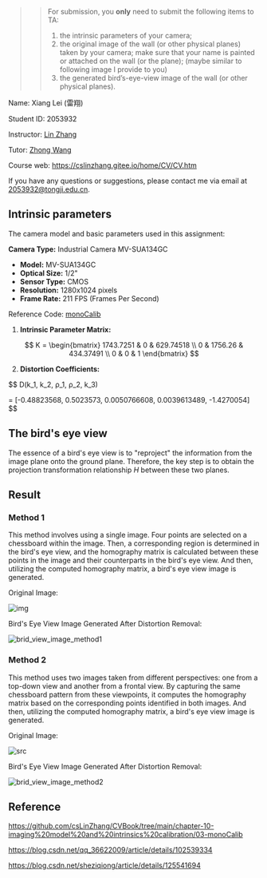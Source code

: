 > > For submission, you **only** need to submit the following items to TA: 
> >
> > 1) the intrinsic parameters of your camera; 
> > 2) the original image of the wall (or other physical planes) taken by your camera; make sure that your name is painted or attached on the wall (or the plane); (maybe similar to following image I provide to you) 
> > 3) the generated bird’s-eye-view image of the wall (or other physical planes). 

Name: Xiang Lei (雷翔)

Student ID: 2053932

Instructor: [Lin Zhang](https://scholar.google.com.tw/citations?user=8VOk_S4AAAAJ&hl=zh-CN&oi=ao)

Tutor: [Zhong Wang](https://scholar.google.com.tw/citations?hl=zh-CN&user=rrkp_usAAAAJ)

Course web: <https://cslinzhang.gitee.io/home/CV/CV.htm>

If you have any questions or suggestions, please contact me via email at [2053932@tongji.edu.cn](mailto:2053932@tongji.edu.cn).

## Intrinsic parameters

The camera model and basic parameters used in this assignment:

**Camera Type:** Industrial Camera MV-SUA134GC

- **Model:** MV-SUA134GC
- **Optical Size:** 1/2"
- **Sensor Type:** CMOS
- **Resolution:** 1280x1024 pixels
- **Frame Rate:** 211 FPS (Frames Per Second)

Reference Code: [monoCalib](https://github.com/csLinZhang/CVBook/tree/main/chapter-10-imaging%20model%20and%20intrinsics%20calibration/03-monoCalib)

1. **Intrinsic Parameter Matrix:**

$$
K = 
\begin{bmatrix}
1743.7251 & 0 & 629.74518 \\
0 & 1756.26 & 434.37491 \\
0 & 0 & 1
\end{bmatrix}
$$

2. **Distortion Coefficients:**

$$
D(k_1, k_2, ρ_1, ρ_2, k_3) 

= [-0.48823568, 0.5023573, 0.0050766608, 0.0039613489, -1.4270054]
$$

## The bird's eye view 

The essence of a bird's eye view is to "reproject" the information from the image plane onto the ground plane. Therefore, the key step is to obtain the projection transformation relationship $H$ between these two planes.

## Result

### Method 1

This method involves using a single image. Four points are selected on a chessboard within the image. Then, a corresponding region is determined in the bird's eye view, and the homography matrix is calculated between these points in the image and their counterparts in the bird's eye view. And then, utilizing the computed homography matrix, a bird's eye view image is generated.

Original Image:

![img](https://lei-1306809548.cos.ap-shanghai.myqcloud.com/Obsidian/img.png)

Bird's Eye View Image Generated After Distortion Removal:

![brid_view_image_method1](https://lei-1306809548.cos.ap-shanghai.myqcloud.com/Obsidian/brid_view_image_method1.jpg)

### Method 2

This method uses two images taken from different perspectives: one from a top-down view and another from a frontal view. By capturing the same chessboard pattern from these viewpoints, it computes the homography matrix based on the corresponding points identified in both images. And then, utilizing the computed homography matrix, a bird's eye view image is generated.

Original Image:

![src](https://lei-1306809548.cos.ap-shanghai.myqcloud.com/Obsidian/src.png)

Bird's Eye View Image Generated After Distortion Removal:

![brid_view_image_method2](https://lei-1306809548.cos.ap-shanghai.myqcloud.com/Obsidian/brid_view_image_method2.jpg)

## Reference

https://github.com/csLinZhang/CVBook/tree/main/chapter-10-imaging%20model%20and%20intrinsics%20calibration/03-monoCalib

https://blog.csdn.net/qq_36622009/article/details/102539334


https://blog.csdn.net/sheziqiong/article/details/125541694
